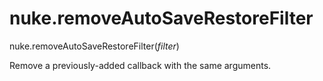 # nuke.removeAutoSaveRestoreFilter
nuke.removeAutoSaveRestoreFilter(_filter_)

Remove a previously-added callback with the same arguments.